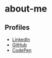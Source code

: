 # about-me
## Profiles
* [LinkedIn](https://www.linkedin.com/in/giovanniaceto/)
* [GitHub](https://github.com/GioAceto)
* [CodePen](https://codepen.io/gioaceto)
